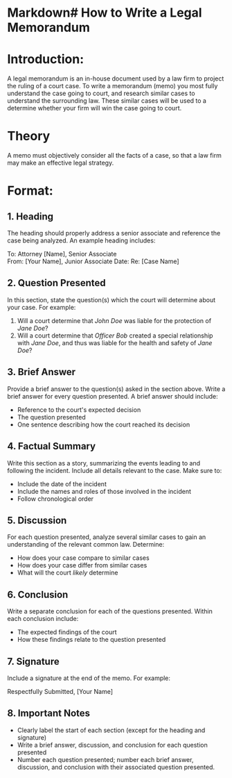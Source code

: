 # Markdown# How to Write a Legal Memorandum 

# Introduction: 
A legal memorandum is an in-house document used by a law firm to project the ruling of a court case. To write a memorandum (memo) you most fully understand the case going to court, and research similar cases to understand the surrounding law. These similar cases will be used to a determine whether your firm will win the case going to court.

# Theory 
A memo must objectively consider all the facts of a case, so that a law firm may make an effective legal strategy.
# Format:
## 1. Heading 
 The heading  should properly address a senior associate and reference the case being analyzed. An example heading includes:

To: Attorney [Name], Senior Associate  
From: [Your Name], Junior Associate 
Date: 
Re: [Case Name]



## 2. Question Presented 
In this section, state the question(s) which the court will determine about your case. For example: 

1. Will a court determine that *John Doe* was liable for the protection of *Jane Doe*?
2. Will a court determine that *Officer Bob* created a special relationship with *Jane Doe*, and thus was liable for the health and safety of *Jane Doe*?

## 3. Brief Answer 
Provide a brief answer to the question(s) asked in the section above. Write a brief answer for every question presented. 
A brief answer should include: 
- Reference to the court's expected decision 
- The question presented 
- One sentence describing how the court reached its decision

## 4. Factual Summary 
Write this section as a story, summarizing  the events leading to and following the incident. Include all details relevant to the case. 
Make sure to:
- Include the date of the incident 
- Include the names and roles of those involved in the incident 
- Follow chronological order 
 
## 5. Discussion 
 For each question presented, analyze several similar cases to gain an understanding of the relevant common law. 
Determine:
- How does your case compare to similar cases
- How does your case differ from similar cases
- What will the court *likely* determine

## 6. Conclusion 
Write a separate  conclusion for each of the questions presented. 
Within each conclusion include: 
- The expected findings of the court 
- How these findings relate to the question presented 

## 7. Signature
Include a signature at the end of the memo.
For example: 

Respectfully Submitted,
[Your Name] 

## 8. Important Notes
- Clearly label the start of each section (except for the heading and signature)
- Write a brief answer, discussion, and conclusion for each question presented
- Number each question presented; number each brief answer, discussion, and conclusion with their associated question presented. 






[//]: # (These are reference links used in the body of this note and get stripped out when the markdown processor does its job. There is no need to format nicely because it shouldn't be seen. Thanks SO - http://stackoverflow.com/questions/4823468/store-comments-in-markdown-syntax)


   [dill]: <https://github.com/joemccann/dillinger>
   [git-repo-url]: <https://github.com/joemccann/dillinger.git>
   [john gruber]: <http://daringfireball.net>
   [df1]: <http://daringfireball.net/projects/markdown/>
   [markdown-it]: <https://github.com/markdown-it/markdown-it>
   [Ace Editor]: <http://ace.ajax.org>
   [node.js]: <http://nodejs.org>
   [Twitter Bootstrap]: <http://twitter.github.com/bootstrap/>
   [jQuery]: <http://jquery.com>
   [@tjholowaychuk]: <http://twitter.com/tjholowaychuk>
   [express]: <http://expressjs.com>
   [AngularJS]: <http://angularjs.org>
   [Gulp]: <http://gulpjs.com>

   [PlDb]: <https://github.com/joemccann/dillinger/tree/master/plugins/dropbox/README.md>
   [PlGh]: <https://github.com/joemccann/dillinger/tree/master/plugins/github/README.md>
   [PlGd]: <https://github.com/joemccann/dillinger/tree/master/plugins/googledrive/README.md>
   [PlOd]: <https://github.com/joemccann/dillinger/tree/master/plugins/onedrive/README.md>
   [PlMe]: <https://github.com/joemccann/dillinger/tree/master/plugins/medium/README.md>
   [PlGa]: <https://github.com/RahulHP/dillinger/blob/master/plugins/googleanalytics/README.md>
